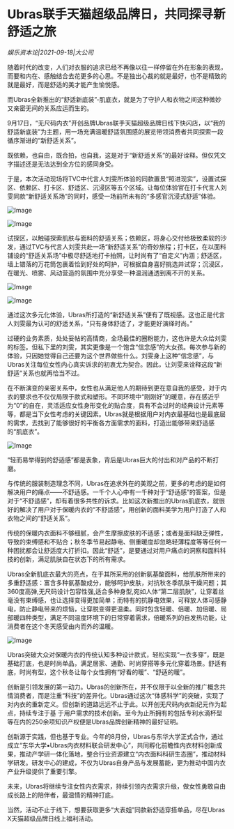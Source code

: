 # Ubras联手天猫超级品牌日，共同探寻新舒适之旅

*娱乐资本论|2021-09-18|大公司*

随着时代的改变，人们对衣服的追求已经不再像以往一样停留在外在形象的表现，而要和内在、感触结合去花更多的心思。不是独出心裁的就是最好，也不是精致的就是最好，而是舒适的美才能产生愉悦感。

而Ubras全新推出的“舒适新底装”-肌底衣，就是为了守护人和衣物之间这种微妙又亲密无间的关系应运而生的。

9月17日，“无尺码内衣”开创品牌Ubras联手天猫超级品牌日线下快闪店，以“我的舒适新底装”为主题，用一场充满温暖舒适氛围感的展览带领消费者共同探索一段循序渐进的“新舒适关系”。

既依赖，也自由，既合拍，也自我，这是对于“新舒适关系”的最好诠释。但仅凭文字描述还是无法达到全方位的感同身受。

于是，本次活动现场将TVC中代言人刘雯所体验的同款置景“照进现实”，设置试探区、依赖区、打卡区、舒适区、沉浸区等五个区域。让每位体验官在打卡代言人刘雯同款“新舒适关系场”的同时，感受一场前所未有的“多感官沉浸式舒适”体验。

![Image](https://mp.toutiao.com/mp/agw/article_material/open_image/get?code=Zjg2ZjVjZmUxNzI2ZTVjOTJjMjdmNDA5ZmUxNDliM2EsMTYzMTk3MzczNDM5OA==)

![Image](https://mp.toutiao.com/mp/agw/article_material/open_image/get?code=MDYwNDY2NzdiNThjMDNhNTY4MDkyYWVmODdlMDRjZmIsMTYzMTk3MzczNDM5OA==)

试探区，以触碰探索肌肤与面料的舒适关系；依赖区，将身心交付给极致柔软的沙发，通过TVC与代言人刘雯共赴一场“新舒适关系”的奇妙旅程；打卡区，在以面料铺设的“舒适关系场”中极尽舒适地打卡拍照，让时尚有了“自定义”内涵；舒适区，墙上错落的万花筒包裹着恰到好处的呵护，可根据自身喜好挑选并试穿；沉浸区，在暖光、喷雾、风动营造的氛围中充分享受一种温润通透到离不开的关系。

![Image](https://mp.toutiao.com/mp/agw/article_material/open_image/get?code=YTZlNTQxMTMxNjFlM2RhMjZhN2UwMjFjOWYwODIzMDgsMTYzMTk3MzczNDM5OA==)

![Image](https://mp.toutiao.com/mp/agw/article_material/open_image/get?code=NzZiMjA2OTIwZGViN2RlZDA3OGU3Mjk3NDhkYjYyZTMsMTYzMTk3MzczNDM5OA==)

通过这次多元化体验，Ubras所打造的“新舒适关系”便有了既视感。这也正是代言人刘雯最为认可的舒适关系，“只有身体舒适了，才能更好演绎时尚。”

过硬的业务素质，处处妥帖的高情商，全场最佳的圈粉能力，这也许是大众给刘雯的标签。但私下里的刘雯，其实更像是一个饱含“信念感”的大女孩。每次参与新的体验，只因她觉得自己还要为这个世界做些什么。刘雯身上这种“信念感”，与Ubras关注每位女性内心真实诉求的初衷尤为契合。因此，让刘雯来诠释这段“新舒适”关系也就再恰当不过。

在不断演变的亲密关系中，⼥性也从满⾜他⼈的期待到更在意⾃我的感受，对于内衣的要求也不仅仅局限于款式和塑形。不同环境中“刚刚好”的暖意，存在感近乎为“0”的自在，灵活适应女性身形变化的贴合度，具有不会过时的经典设计元素等等，都是当下女性考虑的关键因素。Ubras就是根据用户对内衣最基础也是最底层的需求，去找到了能够很好的平衡各方面需求的面料，打造出能够带来舒适感的“肌底衣”。

![Image](https://mp.toutiao.com/mp/agw/article_material/open_image/get?code=ODExOGEzOWI5ZmY4MDMyZDZhNjk3ZTVjZDdjMDc1MzcsMTYzMTk3MzczNDM5OA==)

“轻而易举得到的舒适感”都是表象，背后是Ubras巨大的付出和对产品的不断打磨。

与传统的服装制造理念不同，Ubras在追求外在的美观之前，更多的考虑的是如何解决用户的痛点——不舒适感。一千个人心中有一千种对于“舒适感”的答案，但是对于“不舒适感”，却有着很多共性的诉求。比如这次新推出的Ubras肌底衣，就很好的解决了用户对于保暖内衣的“不舒适感”，用创新的面料美学为用户打造了人和衣物之间的“舒适关系”。

传统的保暖内衣面料不够细腻，会产生摩擦皮肤的不适感；或者是面料缺乏弹性，导致的束缚感和不贴合；秋冬季节易起静电、侧重暖度却忽略轻薄程度等等任何一种困扰都会让舒适度大打折扣。因此“舒适”，是要通过对用户痛点的洞察和面料科技的创新，满足肌肤自在状态下的所有需求。

Ubras全新肌底衣最大的亮点，在于其所采用的创新氨基酸面料，给肌肤所带来的多重舒适感：富含多种氨基酸成分，能够呵护皮肤，对抗秋冬季肌肤干燥问题；其360度高弹,无尺码设计包容性强,适合多种身型,宛如人体“第二层肌肤”，让穿着丝毫没有束缚感，也让选择变得更加简单；而特有的抗静电效果，可释放人体可感静电，防止静电带来的烦恼，让穿脱变得更温柔。同时包含轻暖、倍暖、加倍暖、局部暖四种类型，满足不同温度环境下的日常穿着需求，倍暖系列的自发热功能，让消费者在这个冬天感受由内而外的温暖。

![Image](https://mp.toutiao.com/mp/agw/article_material/open_image/get?code=OWNhMjI4NTRmNTlmYmI4YjI0ZWY5ZmQ1MDIwZTczYWMsMTYzMTk3MzczNDM5OA==)

Ubras突破大众对保暖内衣的传统认知多种设计款式，轻松实现“一衣多穿”，既是基础打底，也是时尚单品，满足居家、通勤、时尚穿搭等多元化穿着场景。舒适有底，时尚有型，这个秋冬让每个女性拥有“好看的暖”、“舒适的暖”。

创新是引领发展的第一动力。Ubras的创新所在，并不仅限于以全新的推广概念共情消费者，而是注重“科技”的差异化。Ubras通过这次“体感科学”的突破，实现了对内衣的重新定义。但创新的道路远远不止于此。以开创无尺码内衣新纪元作为起点，持续专注于基 于用户需求的技术创新。至今为止所拥有的包括专利水滴杯型等在内的250余项知识产权便是Ubras品牌创新精神的最好证明。

创新源于实践，但也基于专业。今年的8月份，Ubras与东华大学正式合作，通过成立“东华大学▪Ubras内衣材料联合研发中心”，共同孵化前瞻性内衣材料创新成果，推动产学研一体化落地，整合行业资源建立“内衣面料科研生态圈”，推动材料学研发。研发中心的建成，不仅为Ubras自身产品与发展蓄能，更为推动中国内衣产业升级提供了重要引擎。

未来，Ubras将继续专注女性内衣需求，持续引领内衣需求升级，做女性勇敢自由成长路上的陪伴者，最温情的精神打底。

当然，活动不止于线下，想要获取更多“大表姐”同款新舒适穿搭单品，尽在Ubras X天猫超级品牌日线上福利活动。

